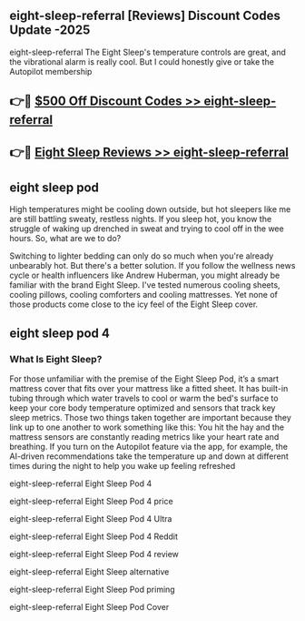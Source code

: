 ## eight-sleep-referral [Reviews​] Discount Codes Update -2025

eight-sleep-referral The Eight Sleep's temperature controls are great, and the vibrational alarm is really cool. But I could honestly give or take the Autopilot membership

## 👉🔴 [$500 Off Discount Codes >> eight-sleep-referral](http://download.freeplayer.one?title=eight-sleep-referral&ref=18-ES)

## 👉🔴 [Eight Sleep Reviews >> eight-sleep-referral](http://download.freeplayer.one?title=eight-sleep-referral&ref=18-ES)

## eight sleep pod

High temperatures might be cooling down outside, but hot sleepers like me are still battling sweaty, restless nights. If you sleep hot, you know the struggle of waking up drenched in sweat and trying to cool off in the wee hours. So, what are we to do?

Switching to lighter bedding can only do so much when you're already unbearably hot. But there's a better solution. If you follow the wellness news cycle or health influencers like Andrew Huberman, you might already be familiar with the brand Eight Sleep. I've tested numerous cooling sheets, cooling pillows, cooling comforters and cooling mattresses. Yet none of those products come close to the icy feel of the Eight Sleep cover.

## eight sleep pod 4

### What Is Eight Sleep?

For those unfamiliar with the premise of the Eight Sleep Pod, it’s a smart mattress cover that fits over your mattress like a fitted sheet. It has built-in tubing through which water travels to cool or warm the bed's surface to keep your core body temperature optimized and sensors that track key sleep metrics. Those two things taken together are important because they link up to one another to work something like this: You hit the hay and the mattress sensors are constantly reading metrics like your heart rate and breathing. If you turn on the Autopilot feature via the app, for example, the AI-driven recommendations take the temperature up and down at different times during the night to help you wake up feeling refreshed

eight-sleep-referral Eight Sleep Pod 4

eight-sleep-referral Eight Sleep Pod 4 price

eight-sleep-referral Eight Sleep Pod 4 Ultra

eight-sleep-referral Eight Sleep Pod 4 Reddit

eight-sleep-referral Eight Sleep Pod 4 review

eight-sleep-referral Eight Sleep alternative

eight-sleep-referral Eight Sleep Pod priming

eight-sleep-referral Eight Sleep Pod Cover